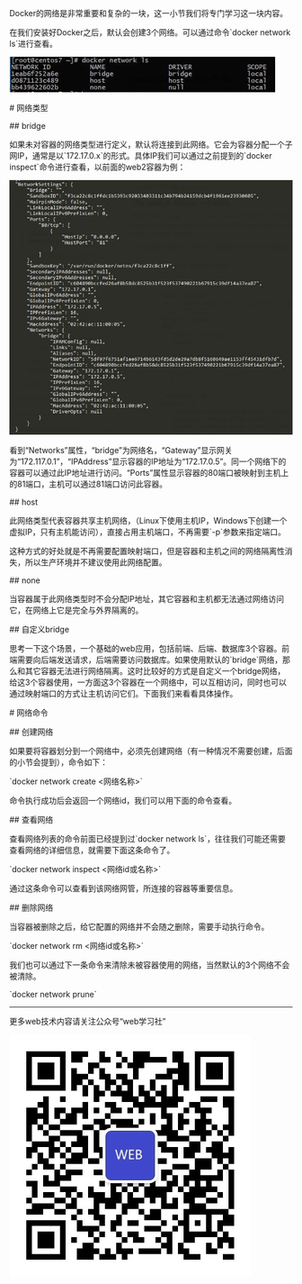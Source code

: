 Docker的网络是非常重要和复杂的一块，这一小节我们将专门学习这一块内容。

在我们安装好Docker之后，默认会创建3个网络。可以通过命令\`docker network ls\`进行查看。

![](/assets/160b045e665872ca.jpg)

\# 网络类型

\#\# bridge

如果未对容器的网络类型进行定义，默认将连接到此网络。它会为容器分配一个子网IP，通常是以\`172.17.0.x\`的形式。具体IP我们可以通过之前提到的\`docker inspect\`命令进行查看，以前面的web2容器为例：

![](/assets/160b08ec2de0486d.jpg)

看到“Networks”属性，“bridge”为网络名，“Gateway”显示网关为“172.117.0.1”，“IPAddress”显示容器的IP地址为“172.17.0.5”。同一个网络下的容器可以通过此IP地址进行访问。“Ports”属性显示容器的80端口被映射到主机上的81端口，主机可以通过81端口访问此容器。

\#\# host

此网络类型代表容器共享主机网络，（Linux下使用主机IP，Windows下创建一个虚拟IP，只有主机能访问），直接占用主机端口，不再需要\`-p\`参数来指定端口。

这种方式的好处就是不再需要配置映射端口，但是容器和主机之间的网络隔离性消失，所以生产环境并不建议使用此网络配置。

\#\# none

当容器属于此网络类型时不会分配IP地址，其它容器和主机都无法通过网络访问它，在网络上它是完全与外界隔离的。

\#\# 自定义bridge

思考一下这个场景，一个基础的web应用，包括前端、后端、数据库3个容器。前端需要向后端发送请求，后端需要访问数据库。如果使用默认的\`bridge\`网络，那么和其它容器无法进行网络隔离。这时比较好的方式是自定义一个bridge网络，给这3个容器使用，一方面这3个容器在一个网络中，可以互相访问，同时也可以通过映射端口的方式让主机访问它们。下面我们来看看具体操作。

\# 网络命令

\#\# 创建网络

如果要将容器划分到一个网络中，必须先创建网络（有一种情况不需要创建，后面的小节会提到），命令如下：

\`docker network create &lt;网络名称&gt;\`

命令执行成功后会返回一个网络id，我们可以用下面的命令查看。

\#\# 查看网络

查看网络列表的命令前面已经提到过\`docker network ls\`，往往我们可能还需要查看网络的详细信息，就需要下面这条命令了。

\`docker network inspect &lt;网络id或名称&gt;\`

通过这条命令可以查看到该网络网管，所连接的容器等重要信息。

\#\# 删除网络

当容器被删除之后，给它配置的网络并不会随之删除，需要手动执行命令。

\`docker network rm &lt;网络id或名称&gt;\`

我们也可以通过下一条命令来清除未被容器使用的网络，当然默认的3个网络不会被清除。

\`docker network prune\`

---

更多web技术内容请关注公众号“web学习社”

![](/assets/webclub.jpg)



